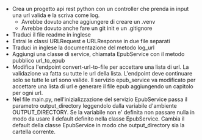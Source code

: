 - Crea un progetto api rest python con un controller che prenda in input una url valida e la scriva come log.
  - Avrebbe dovuto anche aggiungere di creare un .venv
  - Avrebbe dovuto anche fare un git init e un .gitignore
- Traduci il file readme in inglese
- Estrai le classi URLRequest e URLResponse in due file separati
- Traduci in inglese la documentazione del metodo log_url
- Aggiungi una classe di service, chiamata EpubService con il metodo pubblico url_to_epub
- Modifica l'endpoint convert-url-to-file per accettare una lista di url. La validazione va fatta su tutte le url della lista. L'endpoint deve continuare solo se tutte le url sono valide. Il servizio epub_service va modificato per accettare una lista di url e generare il file epub aggiungendo un capitolo per ogni url.
- Nel file main.py, nell'inizializzazione del servizio EpubService passa il parametro output_directory leggendolo dalla variabile d'ambiente OUTPUT_DIRECTORY. Se la variabile non e' definita non passare nulla in modo da usare il default definito nella classe EpubService. Cambia il default della classe EpubService in modo che output_directory sia la cartella corrente.